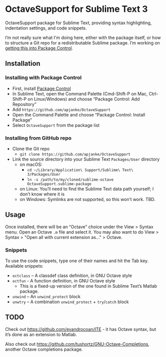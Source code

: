 OctaveSupport for Sublime Text 3
================================

OctaveSupport package for Sublime Text, providing syntax highlighting, indentation settings, and code snippets.

I’m not really sure what I'm doing here, either with the package itself, or how to structure a Git repo for a redistributable Sublime package.
I’m working on [getting this into Package Control](https://github.com/wbond/package_control_channel/pull/7517).

## Installation

### Installing with Package Control

* First, install [Package Control](https://packagecontrol.io/installation)
* In Sublime Text, open the Command Palette (Cmd-Shift-P on Mac, Ctrl-Shift-P on Linux/Windows) and choose “Package Control: Add Repository”
* Add `https://github.com/apjanke/OctaveSupport`
* Open the Command Palette and choose “Package Control: Install Package”
* Select `OctaveSupport` from the package list

### Installing from GitHub repo

* Clone the Git repo
  * `git clone https://github.com/apjanke/OctaveSupport`
* Link the source directory into your Sublime Text `Packages/User` directory
  * on macOS:
    * `cd ~/Library/Application\ Support/Sublime\ Text\ 3/Packages/User`
    * `ln -s /path/to/my/cloned/sublime-octave OctaveSupport.sublime-package`
  * on Linux: You’ll need to find the Sublime Text data path yourself; I don’t know where it is
  * on Windows: Symlinks are not supported, so this won’t work. TBD.

## Usage

Once installed, there will be an “Octave” choice under the View > Syntax menu.
Open an Octave `.m` file and select it.
You may also want to do View > Syntax > "Open all with current extension as..." > Octave.

### Snippets

To use the code snippets, type one of their names and hit the Tab key. Available snippets:

* `octclass` – A classdef class definition, in GNU Octave style
* `octfun` - A function definition, in GNU Octave style
  * This is a fixed-up version of the one found in Sublime Text’s Matlab package.
* `unwind` – An `unwind_protect` block
* `unwtry` – A combination `unwind_protect` + `try`/`catch` block 

## TODO

Check out https://github.com/evandrocoan/ITE - it has Octave syntax, but it’s done as an extension to Matlab.

Also check out https://github.com/tushortz/GNU-Octave-Completions, another Octave completions package.
